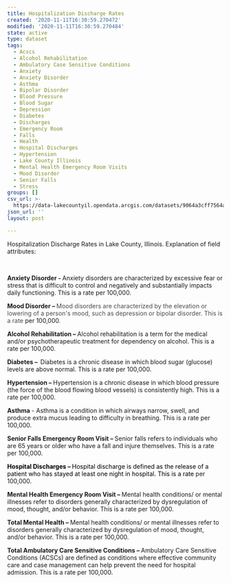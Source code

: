 ```yaml
---
title: Hospitalization Discharge Rates
created: '2020-11-11T16:30:59.270472'
modified: '2020-11-11T16:30:59.270484'
state: active
type: dataset
tags:
  - Acscs
  - Alcohol Rehabilitation
  - Ambulatory Case Sensitive Conditions
  - Anxiety
  - Anxiety Disorder
  - Asthma
  - Bipolar Disorder
  - Blood Pressure
  - Blood Sugar
  - Depression
  - Diabetes
  - Discharges
  - Emergency Room
  - Falls
  - Health
  - Hospital Discharges
  - Hypertension
  - Lake County Illinois
  - Mental Health Emergency Room Visits
  - Mood Disorder
  - Senior Falls
  - Stress
groups: []
csv_url: >-
  https://data-lakecountyil.opendata.arcgis.com/datasets/9064a3cff7564a1bb2f0288db71767bd_3.csv?outSR=%7B%22latestWkid%22%3A3435%2C%22wkid%22%3A102671%7D
json_url: ''
layout: post

---
```

Hospitalization Discharge Rates in Lake County, Illinois. Explanation of field attributes:<br />

<p><b><br /></b></p><p><b>Anxiety Disorder - </b>Anxiety
disorders are characterized by excessive fear or stress that is difficult to
control and negatively and substantially impacts daily functioning. This is a
rate per 100,000. </p>



<p><b>Mood Disorder – </b><span style='mso-bidi-font-family:Arial;color:#4A4A4A;background:white'>Mood
disorders are characterized by the elevation or lowering of a person's mood,
such as depression or bipolar disorder. This is a rate</span> per 100,000<span style='mso-bidi-font-family:Arial;color:#4A4A4A;background:white'>. </span></p>



<p><b>Alcohol
Rehabilitation – </b>Alcohol rehabilitation is a term for the medical and/or
psychotherapeutic treatment for dependency on alcohol. This is a rate per
100,000.</p>



<p><b>Diabetes – <span style='mso-spacerun:yes'> </span></b>Diabetes is a chronic disease in which
blood sugar (glucose) levels are above normal. This is a rate per 100,000.</p>



<p><b>Hypertension – </b>Hypertension
is a chronic disease in which blood pressure (the force of the blood flowing blood
vessels) is consistently high. This is a rate per 100,000. </p>



<p><b>Asthma</b> - Asthma
is a condition in which airways narrow, swell, and produce extra mucus leading
to difficulty in breathing. This is a rate per 100,000.<b> </b>

</p><p><b>Senior Falls
Emergency Room Visit – </b>Senior falls refers to individuals who are 65 years
or older who have a fall and injure themselves. This is a rate per 100,000.<b> </b></p>



<p><b><span style='color:black;mso-themecolor:text1'>Hospital Discharges – </span></b><span style='color:black;mso-themecolor:text1'>Hospital discharge is defined as the
release of a patient who has stayed at least one night in hospital. This is a
rate</span> per 100,000<span style='color:black;mso-themecolor:text1'>. </span></p>



<p><b>Mental Health
Emergency Room Visit – </b>Mental health conditions/ or mental illnesses refer
to disorders generally characterized by dysregulation of mood, thought, and/or
behavior. This is a rate per 100,000.<b> </b>

</p><p><b>Total Mental Health –
</b>Mental health conditions/ or mental illnesses refer to disorders generally
characterized by dysregulation of mood, thought, and/or behavior. This is a
rate per 100,000. </p>



<p><b>Total Ambulatory Care
Sensitive Conditions – </b>Ambulatory Care Sensitive Conditions (ACSCs) are defined
as conditions where effective community care and case management can help
prevent the need for hospital admission. This is a rate per 100,000. </p>
